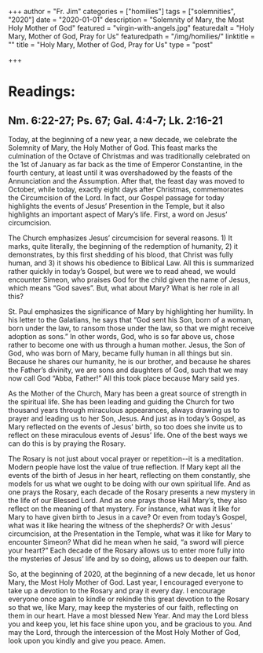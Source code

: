 +++
author = "Fr. Jim"
categories = ["homilies"]
tags = ["solemnities", "2020"]
date = "2020-01-01"
description = "Solemnity of Mary, the Most Holy Mother of God"
featured = "virgin-with-angels.jpg"
featuredalt = "Holy Mary, Mother of God, Pray for Us"
featuredpath = "/img/homilies/"
linktitle = ""
title = "Holy Mary, Mother of God, Pray for Us"
type = "post"

+++

# Readings:
## Nm. 6:22-27; Ps. 67; Gal. 4:4-7; Lk. 2:16-21

Today, at the beginning of a new year, a new decade, we celebrate the Solemnity of Mary, the Holy Mother of God. This feast marks the culmination of the Octave of Christmas and was traditionally celebrated on the 1st of January as far back as the time of Emperor Constantine, in the fourth century, at least until it was overshadowed by the feasts of the Annunciation and the Assumption. After that, the feast day was moved to October, while today, exactly eight days after Christmas, commemorates the Circumcision of the Lord. In fact, our Gospel passage for today highlights the events of Jesus’ Presention in the Temple, but it also highlights an important aspect of Mary’s life. First, a word on Jesus’ circumcision.

The Church emphasizes Jesus’ circumcision for several reasons. 1) It marks, quite literally, the beginning of the redemption of humanity, 2) it demonstrates, by this first shedding of his blood, that Christ was fully human, and 3) it shows his obedience to Biblical Law. All this is summarized rather quickly in today’s Gospel, but were we to read ahead, we would encounter Simeon, who praises God for the child given the name of Jesus, which means “God saves”. But, what about Mary? What is her role in all this?

St. Paul emphasizes the significance of Mary by highlighting her humility. In his letter to the Galatians, he says that “God sent his Son, born of a woman, born under the law, to ransom those under the law, so that we might receive adoption as sons.” In other words, God, who is so far above us, chose rather to become one with us through a human mother. Jesus, the Son of God, who was born of Mary, became fully human in all things but sin. Because he shares our humanity, he is our brother, and because he shares the Father’s divinity, we are sons and daughters of God, such that we may now call God “Abba, Father!” All this took place because Mary said yes.

As the Mother of the Church, Mary has been a great source of strength in the spiritual life. She has been leading and guiding the Church for two thousand years through miraculous appearances, always drawing us to prayer and leading us to her Son, Jesus. And just as in today’s Gospel, as Mary reflected on the events of Jesus’ birth, so too does she invite us to reflect on these miraculous events of Jesus’ life. One of the best ways we can do this is by praying the Rosary.

The Rosary is not just about vocal prayer or repetition--it is a meditation. Modern people have lost the value of true reflection. If Mary kept all the events of the birth of Jesus in her heart, reflecting on them constantly, she models for us what we ought to be doing with our own spiritual life. And as one prays the Rosary, each decade of the Rosary presents a new mystery in the life of our Blessed Lord. And as one prays those Hail Mary’s, they also reflect on the meaning of that mystery. For instance, what was it like for Mary to have given birth to Jesus in a cave? Or even from today’s Gospel, what was it like hearing the witness of the shepherds? Or with Jesus’ circumcision, at the Presentation in the Temple, what was it like for Mary to encounter Simeon? What did he mean when he said, “a sword will pierce your heart?” Each decade of the Rosary allows us to enter more fully into the mysteries of Jesus’ life and by so doing, allows us to deepen our faith.

So, at the beginning of 2020, at the beginning of a new decade, let us honor Mary, the Most Holy Mother of God. Last year, I encouraged everyone to take up a devotion to the Rosary and pray it every day. I encourage everyone once again to kindle or rekindle this great devotion to the Rosary so that we, like Mary, may keep the mysteries of our faith, reflecting on them in our heart. Have a most blessed New Year. And may the Lord bless you and keep you, let his face shine upon you, and be gracious to you. And may the Lord, through the intercession of the Most Holy Mother of God, look upon you kindly and give you peace. Amen.
